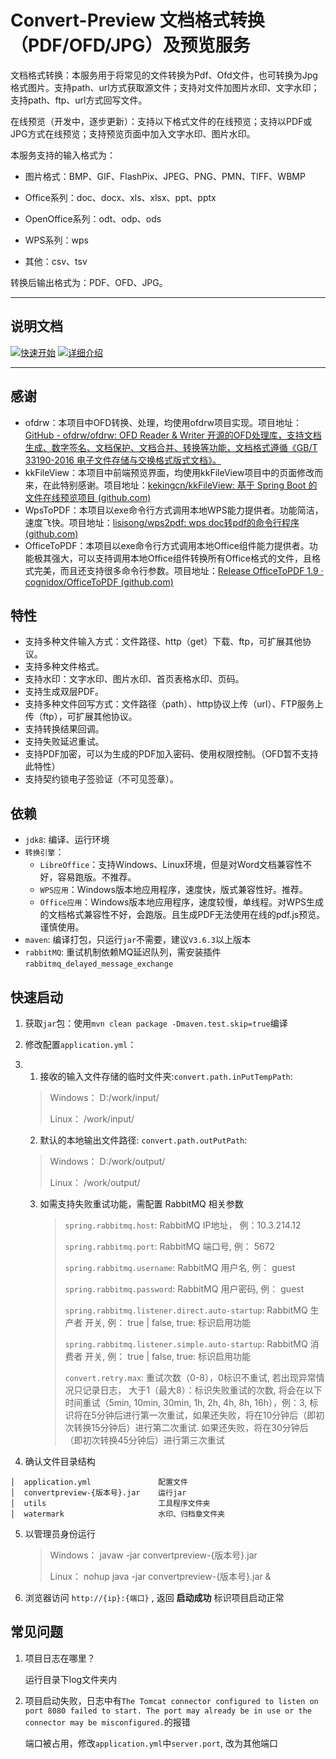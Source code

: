 # Convert-Preview 文档格式转换（PDF/OFD/JPG）及预览服务

文档格式转换：本服务用于将常见的文件转换为Pdf、Ofd文件，也可转换为Jpg格式图片。支持path、url方式获取源文件；支持对文件加图片水印、文字水印；支持path、ftp、url方式回写文件。

在线预览（开发中，逐步更新）：支持以下格式文件的在线预览；支持以PDF或JPG方式在线预览；支持预览页面中加入文字水印、图片水印。

本服务支持的输入格式为：

- 图片格式：BMP、GIF、FlashPix、JPEG、PNG、PMN、TIFF、WBMP

- Office系列：doc、docx、xls、xlsx、ppt、pptx

- OpenOffice系列：odt、odp、ods

- WPS系列：wps

- 其他：csv、tsv

转换后输出格式为：PDF、OFD、JPG。

---

## 说明文档

[![快速开始](https://img.shields.io/badge/%E8%AF%95%E7%94%A8-%E5%BF%AB%E9%80%9F%E5%BC%80%E5%A7%8B-blue.svg)](readme.md)
[![详细介绍](https://img.shields.io/badge/%E6%8E%A5%E5%8F%A3-%E8%AF%A6%E7%BB%86%E4%BB%8B%E7%BB%8D-blue.svg)](detail.md)

---

## 感谢

- ofdrw：本项目中OFD转换、处理，均使用ofdrw项目实现。项目地址：[GitHub - ofdrw/ofdrw: OFD Reader &amp; Writer 开源的OFD处理库，支持文档生成、数字签名、文档保护、文档合并、转换等功能，文档格式遵循《GB/T 33190-2016 电子文件存储与交换格式版式文档》。](https://github.com/ofdrw/ofdrw)
- kkFileView：本项目中前端预览界面，均使用kkFileView项目中的页面修改而来，在此特别感谢。项目地址：[kekingcn/kkFileView: 基于 Spring Boot 的文件在线预览项目 (github.com)](https://github.com/kekingcn/kkFileView)
- WpsToPDF：本项目以exe命令行方式调用本地WPS能力提供者。功能简洁，速度飞快。项目地址：[lisisong/wps2pdf: wps doc转pdf的命令行程序 (github.com)](https://github.com/lisisong/wps2pdf)
- OfficeToPDF：本项目以exe命令行方式调用本地Office组件能力提供者。功能极其强大，可以支持调用本地Office组件转换所有Office格式的文件，且格式完美，而且还支持很多命令行参数。项目地址：[Release OfficeToPDF 1.9 · cognidox/OfficeToPDF (github.com)](https://github.com/cognidox/OfficeToPDF)

## 特性

* 支持多种文件输入方式：文件路径、http（get）下载、ftp，可扩展其他协议。
* 支持多种文件格式。
* 支持水印：文字水印、图片水印、首页表格水印、页码。
* 支持生成双层PDF。
* 支持多种文件回写方式：文件路径（path）、http协议上传（url）、FTP服务上传（ftp），可扩展其他协议。
* 支持转换结果回调。
* 支持失败延迟重试。
* 支持PDF加密，可以为生成的PDF加入密码、使用权限控制。（OFD暂不支持此特性）
* 支持契约锁电子签验证（不可见签章）。

## 依赖

* `jdk8`: 编译、运行环境
* `转换引擎`：
  * `LibreOffice`：支持Windows、Linux环境，但是对Word文档兼容性不好，容易跑版。不推荐。
  * `WPS应用`：Windows版本地应用程序，速度快，版式兼容性好。推荐。
  * `Office应用`：Windows版本地应用程序，速度较慢，单线程。对WPS生成的文档格式兼容性不好，会跑版。且生成PDF无法使用在线的pdf.js预览。谨慎使用。
* `maven`: 编译打包，只运行`jar`不需要，建议`V3.6.3`以上版本
* `rabbitMQ`: 重试机制依赖MQ延迟队列，需安装插件 `rabbitmq_delayed_message_exchange`

## 快速启动

1. 获取`jar`包：使用`mvn clean package -Dmaven.test.skip=true`编译

2. 修改配置`application.yml`：

3. 1. 接收的输入文件存储的临时文件夹:`convert.path.inPutTempPath`:
   
   > Windows： D:/work/input/
   > 
   > Linux： /work/input/
   
   2. 默认的本地输出文件路径: `convert.path.outPutPath`:
   
   > Windows： D:/work/output/
   > 
   > Linux： /work/output/
   
   3. 如需支持失败重试功能，需配置 RabbitMQ 相关参数
      
      > `spring.rabbitmq.host`: RabbitMQ IP地址， 例：10.3.214.12
      > 
      > `spring.rabbitmq.port`: RabbitMQ 端口号, 例： 5672
      > 
      > `spring.rabbitmq.username`: RabbitMQ 用户名, 例： guest
      > 
      > `spring.rabbitmq.password`: RabbitMQ 用户密码, 例： guest
      > 
      > `spring.rabbitmq.listener.direct.auto-startup`: RabbitMQ 生产者 开关, 例： true | false, true: 标识启用功能
      > 
      > `spring.rabbitmq.listener.simple.auto-startup`: RabbitMQ 消费者 开关, 例： true | false, true: 标识启用功能
      > 
      > `convert.retry.max`: 重试次数（0-8），0标识不重试, 若出现异常情况只记录日志， 大于1（最大8）：标识失败重试的次数, 将会在以下时间重试（5min, 10min, 30min, 1h, 2h, 4h, 8h, 16h），例：3, 标识将在5分钟后进行第一次重试，如果还失败，将在10分钟后（即初次转换15分钟后）进行第二次重试. 如果还失败，将在30分钟后（即初次转换45分钟后）进行第三次重试  

4. 确认文件目录结构

```
│  application.yml               配置文件
│  convertpreview-{版本号}.jar    运行jar
│  utils                         工具程序文件夹
│  watermark                     水印、归档章文件夹
```

5. 以管理员身份运行
   
   > Windows： javaw -jar convertpreview-{版本号}.jar
   > 
   > Linux： nohup java -jar convertpreview-{版本号}.jar &

6. 浏览器访问 `http://{ip}:{端口}` , 返回 **启动成功** 标识项目启动正常

## 常见问题

1. 项目日志在哪里？
   
   运行目录下log文件夹内

2. 项目启动失败，日志中有`The Tomcat connector configured to listen on port 8080 failed to start. The port may already be in use or the connector may be misconfigured.`的报错
   
   端口被占用，修改`application.yml`中`server.port`, 改为其他端口
